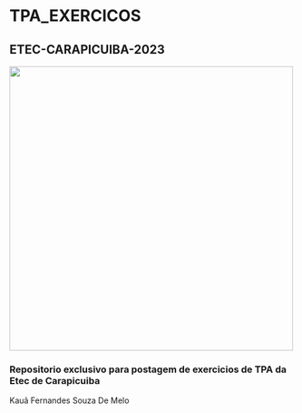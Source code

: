 # TPA_EXERCICOS

<h2>ETEC-CARAPICUIBA-2023</h2>

<img src="https://idocode.com.br/wp-content/uploads/2021/07/programacao-scaled.jpg" width="500px">

<h3>Repositorio exclusivo para postagem de exercicios de TPA da Etec de Carapicuiba</h3>

<p>Kauã Fernandes Souza De Melo</p>
